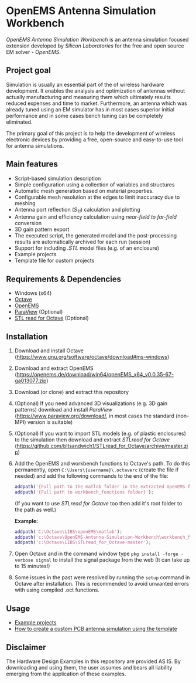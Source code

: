 
OpenEMS Antenna Simulation Workbench
====================================

*OpenEMS Antenna Simulation Workbench* is an antenna simulation focused extension developed by *Silicon Laboratories* for the free and open source EM solver - *OpenEMS*.

## Project goal

Simulation is usually an essential part of the of wireless hardware development. It enables the analysis and optimization of antennas without actually manufacturing and measuring them which ultimately results reduced expenses and time to market. Furthermore, an antenna which was already tuned using an EM simulator has in most cases superior initial performance and in some cases bench tuning can be completely eliminated.

The primary goal of this project is to help the development of wireless electronic devices by providing a free, open-source and easy-to-use tool for antenna simulations.

## Main features

* Script-based simulation description
* Simple configuration using a collection of variables and structures
* Automatic mesh generation based on material properties.
* Configurable mesh resolution at the edges to limit inaccuracy due to meshing
* Antenna port reflection (*S<sub>11</sub>*) calculation and plotting
* Antenna gain and efficiency calculation using *near-field to far-field* conversion
* 3D gain pattern export
* The executed script, the generated model and the post-processing results are automatically archived for each run (session)
* Support for including *.STL* model files (e.g. of an enclosure)
* Example projects
* Template file for custom projects

## Requirements & Dependencies

* Windows (x64)
* [Octave](https://www.gnu.org/software/octave/)
* [OpenEMS](https://openems.de/)
* [ParaView](https://www.paraview.org) (Optional)
* [STL read for Octave](https://github.com/bltsandwich1/STLread_for_Octave/) (Optional)

## Installation

1. Download and install Octave (https://www.gnu.org/software/octave/download#ms-windows)
2. Download and extract OpenEMS (https://openems.de/download/win64/openEMS_x64_v0.0.35-67-ga013077.zip)
3. Download (or clone) and extract this repository
4. (Optional) If you need advanced 3D visualizations (e.g. 3D gain patterns) download and install *ParaView* (https://www.paraview.org/download/, in most cases the standard (non-MPI) version is suitable)
5. (Optional) If you want to import STL models (e.g. of plastic enclosures) to the simulation then download and extract *STLread for Octave* (https://github.com/bltsandwich1/STLread_for_Octave/archive/master.zip)
6. Add the OpenEMS and workbench functions to Octave's path. To do this permanently, open `C:\Users\{username}\.octaverc` (create the file if needed) and add the following commands to the end of the file:
   ```Matlab
   addpath('{Full path to the matlab folder in the extracted OpenEMS folder}');
   addpath('{Full path to workbench_functions folder}');
   ```
   (If you want to use *STLread for Octave* too then add it's root folder to the path as well.)

     **Example:**
   ```Matlab
   addpath('C:\Octave\LIBS\openEMS\matlab');
   addpath('c:\Octave\OpenEMS-Antenna-Simulation-Workbench\workbench_functions');
   addpath('c:\Octave\LIBS\STLread_for_Octave-master');
   ```


7. Open Octave and in the command window type `pkg install -forge -verbose signal` to install the signal package from the web (It can take up to 15 minutes!)
8. Some issues in the past were resolved by running the `setup` command in Octave after installation. This is recommended to avoid unwanted errors with using compiled .oct functions.

## Usage

* [Example projects](examples)
* [How to create a custom PCB antenna simulation using the template](template)

## Disclaimer

The Hardware Design Examples in this repository are provided AS IS. By downloading and using them, the user assumes and bears all liability emerging from the application of these examples.